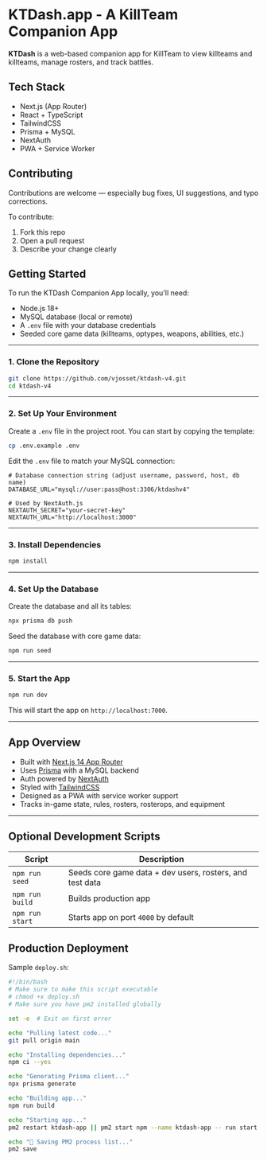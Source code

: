 # KTDash.app - A KillTeam Companion App

**KTDash** is a web-based companion app for KillTeam to view killteams and killteams, manage rosters, and track battles.

## Tech Stack

- Next.js (App Router)
- React + TypeScript
- TailwindCSS
- Prisma + MySQL
- NextAuth
- PWA + Service Worker

## Contributing

Contributions are welcome — especially bug fixes, UI suggestions, and typo corrections.

To contribute:

1. Fork this repo
2. Open a pull request
3. Describe your change clearly

## Getting Started

To run the KTDash Companion App locally, you'll need:

- Node.js 18+
- MySQL database (local or remote)
- A `.env` file with your database credentials
- Seeded core game data (killteams, optypes, weapons, abilities, etc.)

---

### 1. Clone the Repository

```bash
git clone https://github.com/vjosset/ktdash-v4.git
cd ktdash-v4
```

---

### 2. Set Up Your Environment

Create a `.env` file in the project root. You can start by copying the template:

```bash
cp .env.example .env
```

Edit the `.env` file to match your MySQL connection:

```env
# Database connection string (adjust username, password, host, db name)
DATABASE_URL="mysql://user:pass@host:3306/ktdashv4"

# Used by NextAuth.js
NEXTAUTH_SECRET="your-secret-key"
NEXTAUTH_URL="http://localhost:3000"
```

---

### 3. Install Dependencies

```bash
npm install
```

---

### 4. Set Up the Database

Create the database and all its tables:

```bash
npx prisma db push
```

Seed the database with core game data:

```bash
npm run seed
```

---

### 5. Start the App

```bash
npm run dev
```

This will start the app on `http://localhost:7000`.

---

## App Overview

- Built with [Next.js 14 App Router](https://nextjs.org/)
- Uses [Prisma](https://www.prisma.io/) with a MySQL backend
- Auth powered by [NextAuth](https://next-auth.js.org/)
- Styled with [TailwindCSS](https://tailwindcss.com/)
- Designed as a PWA with service worker support
- Tracks in-game state, rules, rosters, rosterops, and equipment

---

## Optional Development Scripts

| Script | Description |
|--------|-------------|
| `npm run seed` | Seeds core game data + dev users, rosters, and test data |
| `npm run build` | Builds production app |
| `npm run start` | Starts app on port `4000` by default |

## Production Deployment

Sample `deploy.sh`:

```bash
#!/bin/bash
# Make sure to make this script executable
# chmod +x deploy.sh
# Make sure you have pm2 installed globally

set -e  # Exit on first error

echo "Pulling latest code..."
git pull origin main

echo "Installing dependencies..."
npm ci --yes

echo "Generating Prisma client..."
npx prisma generate

echo "Building app..."
npm run build

echo "Starting app..."
pm2 restart ktdash-app || pm2 start npm --name ktdash-app -- run start

echo "💾 Saving PM2 process list..."
pm2 save
```
